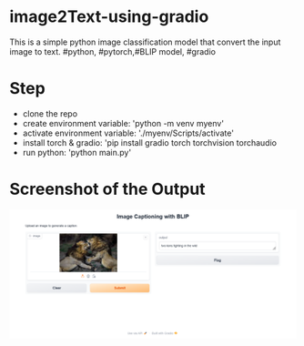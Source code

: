 # image2Text-using-gradio
This is a simple python image classification model that convert the input image to text. #python, #pytorch,#BLIP model, #gradio

# Step 
- clone the repo
- create environment variable: 'python -m venv myenv'
- activate environment variable: './myenv/Scripts/activate'
- install torch & gradio: 'pip install gradio torch torchvision torchaudio
- run python: 'python main.py'


# Screenshot of the Output


 ![Screen shot of the output](images/screenshot.png)

